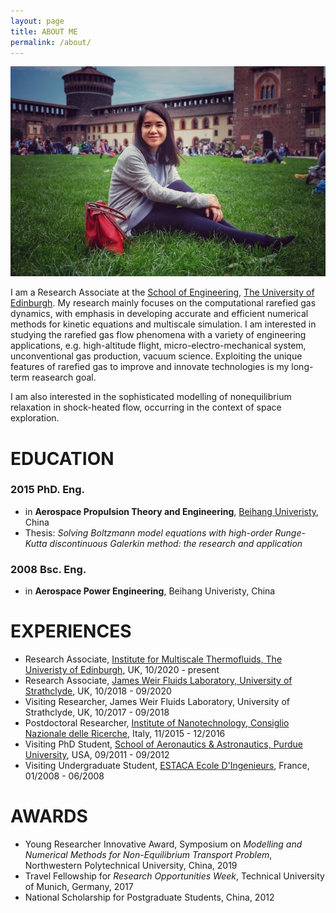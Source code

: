 ```yaml
---
layout: page
title: ABOUT ME
permalink: /about/
---
```

![Wei_Su](/public/img/Portrait.jpg)

I am a Research Associate at the [School of Engineering](https://www.eng.ed.ac.uk/), [The University of Edinburgh](https://www.ed.ac.uk/). My research mainly focuses on the computational rarefied gas dynamics, with emphasis in developing accurate and efficient numerical methods for kinetic equations and multiscale simulation. I am interested in studying the rarefied gas flow phenomena with a variety of engineering applications, e.g. high-altitude flight, micro-electro-mechanical system, unconventional gas production, vacuum science. Exploiting the unique features of rarefied gas to improve and innovate technologies is my long-term reasearch goal.  

I am also interested in the sophisticated modelling of nonequilibrium relaxation in shock-heated flow, occurring in the context of space exploration.

# EDUCATION

### 2015 PhD. Eng.

- in **Aerospace Propulsion Theory and Engineering**,  [Beihang Univeristy](https://ev.buaa.edu.cn/), China
- Thesis: *Solving Boltzmann model equations with high-order Runge-Kutta discontinuous Galerkin method: the research and application*


### 2008 Bsc. Eng.

- in **Aerospace Power Engineering**,  Beihang Univeristy, China

# EXPERIENCES

- Research Associate, [Institute for Multiscale Thermofluids, The Univeristy of Edinburgh](https://www.eng.ed.ac.uk/research/institutes/imt), UK, 10/2020 - present
- Research Associate, [James Weir Fluids Laboratory, University of Strathclyde](http://www.jwfl.ac.uk/), UK, 10/2018 - 09/2020
- Visiting Researcher, James Weir Fluids Laboratory, University of Strathclyde, UK, 10/2017 - 09/2018
- Postdoctoral Researcher, [Institute of Nanotechnology, Consiglio Nazionale delle Ricerche](http://www.nanotec.cnr.it/en), Italy, 11/2015 - 12/2016
- Visiting PhD Student, [School of Aeronautics & Astronautics, Purdue University](https://engineering.purdue.edu/AAE), USA, 09/2011 - 09/2012
- Visiting Undergraduate Student, [ESTACA Ecole D'Ingenieurs](https://www.estaca.fr/en/), France, 01/2008 - 06/2008

# AWARDS

- Young Researcher Innovative Award, Symposium on *Modelling and Numerical Methods for Non-Equilibrium Transport Problem*, Northwestern Polytechnical University, China, 2019
- Travel Fellowship for *Research Opportunities Week*, Technical University of Munich, Germany, 2017
- National Scholarship for Postgraduate Students, China, 2012
